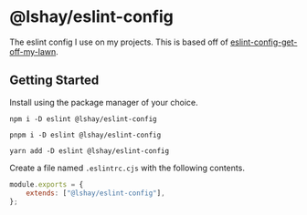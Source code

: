 # @lshay/eslint-config

The eslint config I use on my projects. This is based off of [eslint-config-get-off-my-lawn](https://www.npmjs.com/package/eslint-config-get-off-my-lawn).

## Getting Started

Install using the package manager of your choice.

```
npm i -D eslint @lshay/eslint-config
```

```
pnpm i -D eslint @lshay/eslint-config
```

```
yarn add -D eslint @lshay/eslint-config
```

Create a file named `.eslintrc.cjs` with the following contents.

```js
module.exports = {
	extends: ["@lshay/eslint-config"],
};
```
